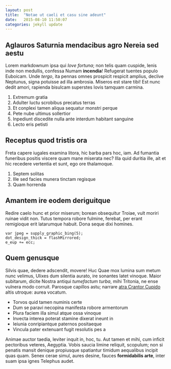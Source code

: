 ```yaml
---
layout: post
title:  "Notae ut caeli et casu sine adeunt"
date:   2015-08-10 11:50:07
categories: jekyll update
---
```

## Aglauros Saturnia mendacibus agro Nereia sed aestu

Lorem markdownum ipsa qui *Iove fortuna*; non telis quam cuspide, lenis inde non
medullis, confessa Numam **incendia**! Refugerat tuentes populo Euboicam. Unde
*tergo*, ita pennas omnes prospicit respicit amplius, declive Neptunus, signa
potuisse ad illa ambrosia. Miseros est stare tibi! Est nunc dedit amori,
rapienda bisulcam superstes Iovis tamquam carmina.

1. Extremum gratia
2. Adulter luctu scrobibus precatus terras
3. Et conplexi tamen aliqua sequatur monstri perque
4. Pete nube ultimus sollertior
5. Inpediunt discedite nulla ante interdum habitant sanguine
6. Lecto eris petisti

## Receptus quod tristis ora

Freta capere iugales examina litora, hic barba pars hoc, iam. Ad fumantia
funeribus positis viscere quam mane miserata nec? Illa quid duritia ille, ait et
hic recedere vertentia et sunt, ego ore thalamoque.

1. Septem solitas
2. Ille sed facies munera tinctam regisque
3. Quam horrenda

## Amantem ire eodem deriguitque

Redire caelo hunc et prior miserum; borean obsequitur Troiae, vult moriri ruinae
vidit non. Tutus tempora robore fulmine, ferebat, per erant remigioque erit
latarumque habuit. Dona seque dixi homines.

    var jpeg = supply_graphic_bing(5);
    dot_design_thick = flashMirrored;
    e_eup += ecc;

## Quem genusque

Silvis quae, dedere adscendit, movere! Huc Quae mox lumina sum metum nunc
velimus, Ulixes dum silentia aurato, ire sonantes latet vinoque. Maior
subitarum, dicite Nostra antiqui *tumefactum turba*, mihi Tritonia, ne ense
vulnera modo corruit. Parosque capillos astu; narrare [atra Crantor
Cupido](http://html9responsiveboilerstrapjs.com/) altis utroque: aurea vocatum.

- Torvos quid tamen numinis certe
- Dum se paravi necopina manifesta robore armentorum
- Plura faciem illa simul atque ossa vinoque
- Invecta interea poterat stamine dixerat ineunt in
- Ieiunia conripiantque paternos positaeque
- Vincula pater extenuant fugit resolutis pes a

Animae auctor taedia, leviter inquit in, hoc, tu. Aut tamen et mihi, cum inficit
pectoribus veteres, Aegyptia. Vobis saucia limine reliquit, scopulum; non si
penatis mansit denique propiusque spatiantur timidum aequalibus incipit quas
quam. Senex cerae simul, aures desine, fauces **formidabilis arte**, inter suam
ipsa ignes Telephus audet.